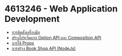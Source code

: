 # 4613246 - Web Application Development
* [การติดตั้งเครื่องมือ](01_install_note.md)
* [สร้างโปรเจ็คแรก Option API และ Composition API](02_vue_intro.md)
* [การใช้ Props](03_01_props.md)
* [การสร้าง Book Shop API (NodeJs)](04_bookshop_api.md)
